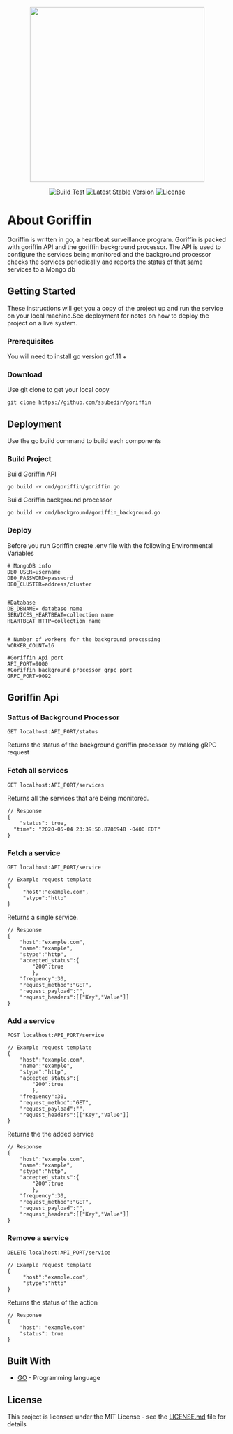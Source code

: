<p align="center"><img src="https://i.imgur.com/s74yXT7.png" width="400"></p>
<p align="center">
<a href="https://github.com/ssubedir/goriffin/actions"><img src="https://github.com/ssubedir/goriffin/workflows/Go/badge.svg" alt="Build Test"></a>
<a href="https://goreportcard.com/report/github.com/ssubedir/goriffin"><img src="https://goreportcard.com/badge/github.com/ssubedir/goriffin" alt="Latest Stable Version"></a>
<a href="https://github.com/ssubedir/goriffin/blob/master/LICENSE"><img src="https://poser.pugx.org/laravel/framework/license.svg" alt="License"></a>
</p>

# About Goriffin
Goriffin is written in go, a heartbeat surveillance program. Goriffin is packed with goriffin API and the goriffin background processor. The API is used to configure the services being monitored and the background processor checks the services periodically and reports the status of that same services to a Mongo db

## Getting Started

These instructions will get you a copy of the project up and run the service on your local machine.See deployment for notes on how to deploy the project on a live system.

### Prerequisites

You will need to install go version go1.11 +

### Download

Use git clone to get your local copy 
```
git clone https://github.com/ssubedir/goriffin
```

## Deployment

Use the go build command to build each components 

### Build Project

Build Goriffin API
```
go build -v cmd/goriffin/goriffin.go 
```
Build Goriffin background processor
```
go build -v cmd/background/goriffin_background.go 
```
### Deploy

Before you run Goriffin create .env file with the following Environmental Variables

```
# MongoDB info
DB0_USER=username
DB0_PASSWORD=password
DB0_CLUSTER=address/cluster

  
#Database
DB_DBNAME= database name
SERVICES_HEARTBEAT=collection name
HEARTBEAT_HTTP=collection name

 
# Number of workers for the background processing 
WORKER_COUNT=16

#Goriffin Api port
API_PORT=9000
#Goriffin background processor grpc port
GRPC_PORT=9092
```
## Goriffin Api

### Sattus of Background Processor 
```
GET localhost:API_PORT/status
```
Returns the status of the background goriffin processor by making gRPC request

### Fetch all services
```
GET localhost:API_PORT/services
```
Returns all the services that are being monitored.

```
// Response
{
	"status": true,
  "time": "2020-05-04 23:39:50.8786948 -0400 EDT"
}
```

### Fetch a service
```
GET localhost:API_PORT/service
```
```
// Example request template
{
	 "host":"example.com",
	 "stype":"http"
}
```

Returns a single service.

```
// Response
{
	"host":"example.com",
	"name":"example",
	"stype":"http",
	"accepted_status":{
		"200":true
		},
	"frequency":30,
	"request_method":"GET",
	"request_payload":"",
	"request_headers":[["Key","Value"]]
}
```
### Add a service
```
POST localhost:API_PORT/service
```
```
// Example request template
{
	"host":"example.com",
	"name":"example",
	"stype":"http",
	"accepted_status":{
		"200":true
		},
	"frequency":30,
	"request_method":"GET",
	"request_payload":"",
	"request_headers":[["Key","Value"]]
}
```


Returns the the added service
```
// Response
{
	"host":"example.com",
	"name":"example",
	"stype":"http",
	"accepted_status":{
		"200":true
		},
	"frequency":30,
	"request_method":"GET",
	"request_payload":"",
	"request_headers":[["Key","Value"]]
}

```

### Remove a service
```
DELETE localhost:API_PORT/service
```
```
// Example request template
{
	 "host":"example.com",
	 "stype":"http"
}
```

Returns the status of the action

```
// Response
{
	"host": "example.com"
	"status": true
}

```




## Built With

* [GO](https://golang.org/) - Programming language


## License

This project is licensed under the MIT License - see the [LICENSE.md](https://github.com/ssubedir/goriffin/blob/master/LICENSE) file for details


